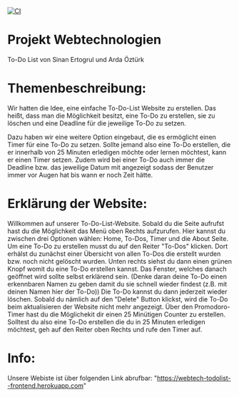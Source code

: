 [![CI](https://github.com/Sinan1997/ToDoList/actions/workflows/ci.yml/badge.svg)](https://github.com/Sinan1997/ToDoList/actions/workflows/ci.yml)
# Projekt Webtechnologien
To-Do List von Sinan Ertogrul und Arda Öztürk

# Themenbeschreibung:
Wir hatten die Idee, eine einfache To-Do-List Website zu erstellen. Das heißt, dass man die Möglichkeit besitzt, eine To-Do zu erstellen, sie zu löschen
und eine Deadline für die jeweilige To-Do zu setzen.

Dazu haben wir eine weitere Option eingebaut, die es ermöglicht einen Timer für eine To-Do zu setzen. Sollte jemand also eine To-Do erstellen, die er innerhalb
von 25 Minuten erledigen möchte oder lernen möchtest, kann er einen Timer setzen. Zudem wird bei einer To-Do auch immer die Deadline bzw. das jeweilige Datum mit angezeigt sodass der Benutzer
immer vor Augen hat bis wann er noch Zeit hätte.

# Erklärung der Website:
Willkommen auf unserer To-Do-List-Website. Sobald du die Seite aufrufst hast du die Möglichkeit das Menü oben Rechts aufzurufen. Hier kannst du zwischen drei Optionen
wählen: Home, To-Dos, Timer und die About Seite. Um eine To-Do zu erstellen musst du auf den Reiter "To-Dos" klicken. Dort erhälst du zunächst einer Übersicht
von allen To-Dos die erstellt wurden bzw. noch nicht gelöscht wurden. Unten rechts siehst du dann einen grünen Knopf womit du eine To-Do erstellen kannst. Das Fenster,
welches danach geöffnet wird sollte selbst erklärend sein. (Denke daran deine To-Do einen erkennbaren Namen zu geben damit du sie schnell wieder findest (z.B. mit deinen Namen hier der To-Do))
Die To-Do kannst du dann jederzeit wieder löschen. Sobald du nämlich auf den "Delete" Button klickst, wird die To-Do beim aktualisieren der Website nicht mehr angezeigt.
Über den Promodoro-Timer hast du die Möglichekit dir einen 25 Minütigen Counter zu erstellen. Solltest du also eine To-Do erstellen die du in 25 Minuten
erledigen möchtest, geh auf den Reiter oben Rechts und rufe den Timer auf. 

# Info:
Unsere Webiste ist über folgenden Link abrufbar:
"https://webtech-todolist--frontend.herokuapp.com"
